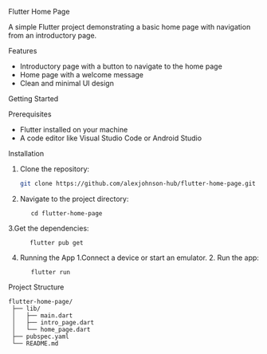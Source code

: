  Flutter Home Page

A simple Flutter project demonstrating a basic home page with navigation from an introductory page.

 Features

- Introductory page with a button to navigate to the home page
- Home page with a welcome message
- Clean and minimal UI design

 Getting Started

 Prerequisites

- Flutter installed on your machine
- A code editor like Visual Studio Code or Android Studio

 Installation

1. Clone the repository:
   ```bash
   git clone https://github.com/alexjohnson-hub/flutter-home-page.git

2. Navigate to the project directory:

          cd flutter-home-page

3.Get the dependencies:

          flutter pub get

4. Running the App
   1.Connect a device or start an emulator.
   2. Run the app:
      
          flutter run
      
Project Structure

    flutter-home-page/
     ├── lib/
     │   ├── main.dart
     │   ├── intro_page.dart
     │   └── home_page.dart
     ├── pubspec.yaml
     └── README.md


